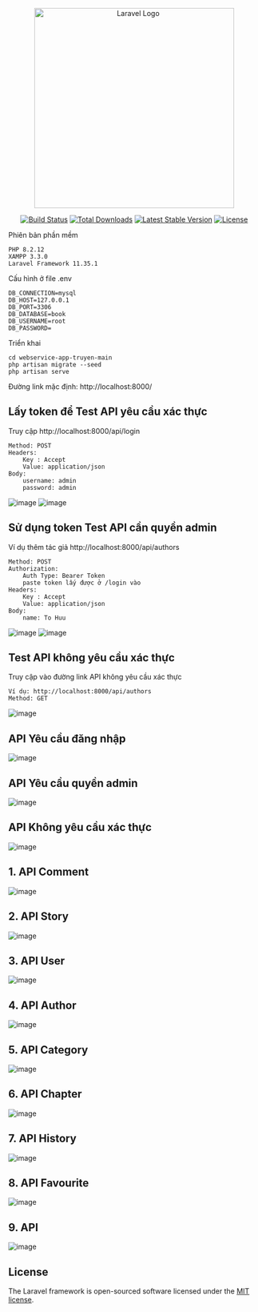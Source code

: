 <p align="center"><a href="https://laravel.com" target="_blank"><img src="https://raw.githubusercontent.com/laravel/art/master/logo-lockup/5%20SVG/2%20CMYK/1%20Full%20Color/laravel-logolockup-cmyk-red.svg" width="400" alt="Laravel Logo"></a></p>

<p align="center">
<a href="https://github.com/laravel/framework/actions"><img src="https://github.com/laravel/framework/workflows/tests/badge.svg" alt="Build Status"></a>
<a href="https://packagist.org/packages/laravel/framework"><img src="https://img.shields.io/packagist/dt/laravel/framework" alt="Total Downloads"></a>
<a href="https://packagist.org/packages/laravel/framework"><img src="https://img.shields.io/packagist/v/laravel/framework" alt="Latest Stable Version"></a>
<a href="https://packagist.org/packages/laravel/framework"><img src="https://img.shields.io/packagist/l/laravel/framework" alt="License"></a>
</p>

Phiên bản phần mềm
```
PHP 8.2.12
XAMPP 3.3.0
Laravel Framework 11.35.1
```

Cấu hình ở file .env
```
DB_CONNECTION=mysql
DB_HOST=127.0.0.1
DB_PORT=3306
DB_DATABASE=book
DB_USERNAME=root
DB_PASSWORD=
```

Triển khai
```
cd webservice-app-truyen-main
php artisan migrate --seed
php artisan serve
```

Đường link mặc định: 
http://localhost:8000/
## Lấy token để Test API yêu cầu xác thực
Truy cập http://localhost:8000/api/login
```
Method: POST
Headers: 
    Key : Accept
    Value: application/json
Body:
    username: admin
    password: admin
```
![image](https://github.com/user-attachments/assets/a176401b-24f0-48a0-ab5d-d5d3422dccb8)
![image](https://github.com/user-attachments/assets/e6c26ef8-f15f-4b99-9086-7299568be5f0)

## Sử dụng token Test API cần quyền admin

Ví dụ thêm tác giả http://localhost:8000/api/authors
```
Method: POST
Authorization:
    Auth Type: Bearer Token
    paste token lấy được ở /login vào
Headers: 
    Key : Accept
    Value: application/json
Body:
    name: To Huu
```

![image](https://github.com/user-attachments/assets/99579b04-70a0-4fbf-bca2-9a8849d1a797)
![image](https://github.com/user-attachments/assets/a9117f67-eb24-466c-9861-dd0effee039a)

## Test API không yêu cầu xác thực

Truy cập vào đường link API không yêu cầu xác thực
```
Ví dụ: http://localhost:8000/api/authors
Method: GET
```
![image](https://github.com/user-attachments/assets/9fe2a9a9-de30-459a-9518-b9256f38ef99)


## API Yêu cầu đăng nhập

![image](https://github.com/user-attachments/assets/8cb2a7a0-456f-4bc9-acda-839d64b2922a)

## API Yêu cầu quyền admin

![image](https://github.com/user-attachments/assets/463e6802-d6c7-4bb4-bc31-40bdb4928fe4)

## API Không yêu cầu xác thực

![image](https://github.com/user-attachments/assets/79af8da2-ca7f-43cb-ad8d-371f62c16c4b)


## 1. API Comment

![image](https://github.com/user-attachments/assets/bd695f73-3c4c-4c87-bf3d-6003a9b49ec7)


## 2. API Story

![image](https://github.com/user-attachments/assets/eba6737f-fcb8-405e-adfc-b415a281c60d)


## 3. API User

![image](https://github.com/user-attachments/assets/686b7ad0-c0e0-497a-a811-113c0c0f00c9)

## 4. API Author

![image](https://github.com/user-attachments/assets/c1873d5f-a323-4c70-a783-fa622749631b)


## 5. API Category

![image](https://github.com/user-attachments/assets/5c7f5b28-836e-4156-b69b-addc3d722fb3)

## 6. API Chapter

![image](https://github.com/user-attachments/assets/f42cc57c-229b-48ae-89c2-a250f9e6aebb)


## 7. API History

![image](https://github.com/user-attachments/assets/6af3df7d-cb92-40a2-8f62-991b1cd94954)

## 8. API Favourite

![image](https://github.com/user-attachments/assets/2a93b50e-d6b8-4ff4-acdf-aa5ceb41ca49)


## 9. API 

![image](https://github.com/user-attachments/assets/96628ca6-2399-46ad-b940-c43d3edd2c9d)


## License

The Laravel framework is open-sourced software licensed under the [MIT license](https://opensource.org/licenses/MIT).
